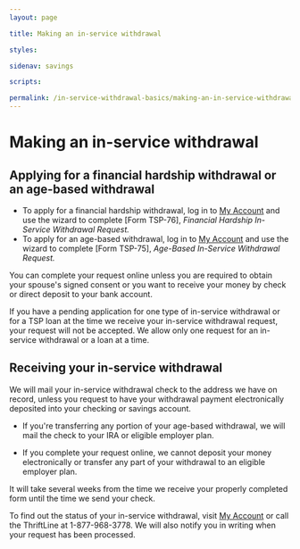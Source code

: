 ```yaml
---
layout: page

title: Making an in-service withdrawal

styles:

sidenav: savings

scripts:

permalink: /in-service-withdrawal-basics/making-an-in-service-withdrawal/
---
```


# Making an in-service withdrawal

## Applying for a financial hardship withdrawal or an age-based withdrawal

+ To apply for a financial hardship withdrawal, log in to [My Account](https://www.tsp.gov/tsp/login.html) and use the wizard to complete [Form TSP-76], *Financial Hardship In-Service Withdrawal Request.*
+ To apply for an age-based withdrawal, log in to [My Account](https://www.tsp.gov/tsp/login.html) and use the wizard to complete [Form TSP-75], *Age-Based In-Service Withdrawal Request.*

You can complete your request online unless you are required to obtain your spouse's signed consent or you want to receive your money by check or direct deposit to your bank account.

If you have a pending application for one type of in-service withdrawal or for a TSP loan at the time we receive your in-service withdrawal request, your request will not be accepted. We allow only one request for an in-service withdrawal or a loan at a time.




## Receiving your in-service withdrawal

We will mail your in-service withdrawal check to the address we have on record, unless you request to have your withdrawal payment electronically deposited into your checking or savings account.

+ If you're transferring any portion of your age-based withdrawal, we will mail the check to your IRA or eligible employer plan.

+ If you complete your request online, we cannot deposit your money electronically or transfer any part of your withdrawal to an eligible employer plan.

It will take several weeks from the time we receive your properly completed form until the time we send your check.

To find out the status of your in-service withdrawal, visit [My Account](https://www.tsp.gov/tsp/login.html) or call the ThriftLine at 1-877-968-3778. We will also notify you in writing when your request has been processed.
